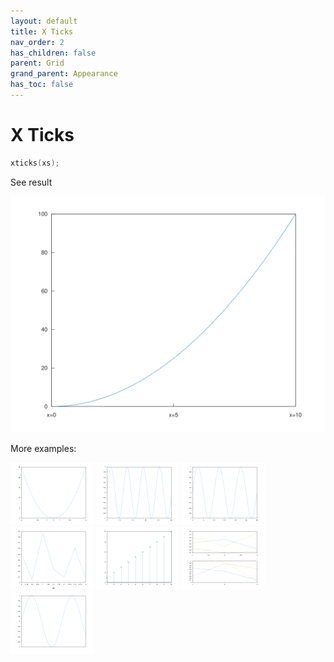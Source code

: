 ```yaml
---
layout: default
title: X Ticks
nav_order: 2
has_children: false
parent: Grid
grand_parent: Appearance
has_toc: false
---
```

# X Ticks

```cpp
xticks(xs);
```


See result

[![example_xticks_1](xticks/xticks_1.svg)](https://github.com/alandefreitas/matplotplusplus/blob/master/examples/appearance/grid/xticks/xticks_1.cpp)

More examples:
    
[![example_xticks_2](xticks/xticks_2_thumb.png)](https://github.com/alandefreitas/matplotplusplus/blob/master/examples/appearance/grid/xticks/xticks_2.cpp)  [![example_xticks_3](xticks/xticks_3_thumb.png)](https://github.com/alandefreitas/matplotplusplus/blob/master/examples/appearance/grid/xticks/xticks_3.cpp)  [![example_xticks_4](xticks/xticks_4_thumb.png)](https://github.com/alandefreitas/matplotplusplus/blob/master/examples/appearance/grid/xticks/xticks_4.cpp)  [![example_xticks_5](xticks/xticks_5_thumb.png)](https://github.com/alandefreitas/matplotplusplus/blob/master/examples/appearance/grid/xticks/xticks_5.cpp)  [![example_xticks_6](xticks/xticks_6_thumb.png)](https://github.com/alandefreitas/matplotplusplus/blob/master/examples/appearance/grid/xticks/xticks_6.cpp)  [![example_xticks_7](xticks/xticks_7_thumb.png)](https://github.com/alandefreitas/matplotplusplus/blob/master/examples/appearance/grid/xticks/xticks_7.cpp)  [![example_xticks_8](xticks/xticks_8_thumb.png)](https://github.com/alandefreitas/matplotplusplus/blob/master/examples/appearance/grid/xticks/xticks_8.cpp)

  




<!-- Generated with mdsplit: https://github.com/alandefreitas/mdsplit -->
